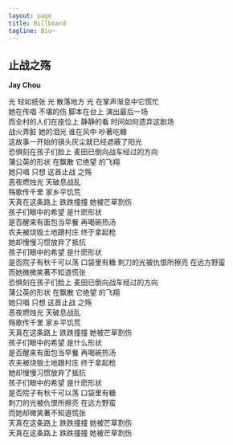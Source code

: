 ```yaml
---
layout: page
title: Billboard
tagline: Biu~
---
```


## 止战之殇 

**Jay Chou**

光 轻如纸张 光 散落地方 光 在掌声渐息中它慌忙  
她在传唱 不堪的伤 脚本在台上 演出最后一场  
而全村的人们在座位上 静静的看 时间如何遗弃这剧场  
战火弄脏 她的泪光 谁在风中 吵著吃糖  
这故事一开始的镜头灰尘就已经遮蔽了阳光   
恐惧刻在孩子们脸上 麦田已倒向战车经过的方向  
蒲公英的形状 在飘散 它绝望 的飞翔  
她只唱 只想 这首止战 之殇  
恶夜燃烛光 天破息战乱  
殇歌传千里 家乡平饥荒  
天真在这条路上 跌跌撞撞 她被芒草割伤  
孩子们眼中的希望 是什麽形状  
是否醒来有面包当早餐 再喝碗热汤  
农夫被烧毁土地跟村庄 终于拿起枪  
她却慢慢习惯放弃了抵抗  
孩子们眼中的希望 是什麽形状  
是否院子有秋千可以荡 口袋里有糖 
刺刀的光被仇恨所擦亮 在远方野蛮  
而她微微笑著不知道慌张  
恐惧刻在孩子们脸上 麦田已倒向战车经过的方向  
蒲公英的形状 在飘散 它绝望 的飞翔  
她只唱 只想 这首止战 之殇  
恶夜燃烛光 天破息战乱  
殇歌传千里 家乡平饥荒  
天真在这条路上 跌跌撞撞 她被芒草割伤  
孩子们眼中的希望 是什么形状  
是否醒来有面包当早餐 再喝碗热汤  
农夫被烧毁土地跟村庄 终于拿起枪  
她却慢慢习惯放弃了抵抗  
孩子们眼中的希望 是什麽形状  
是否院子有秋千可以荡 口袋里有糖  
刺刀的光被仇恨所擦亮 在远方野蛮  
而她却微笑著不知道慌张  
天真在这条路上 跌跌撞撞 她被芒草割伤  
天真在这条路上 跌跌撞撞 她被芒草割伤    